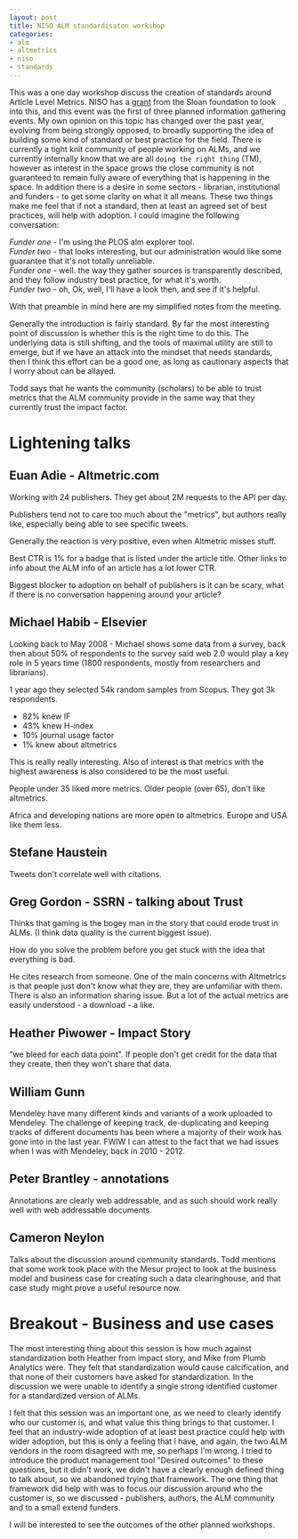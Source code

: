 ```yaml
---
layout: post
title: NISO ALM standardisaton workshop
categories: 
- alm
- altmetrics
- niso
- standards
---
```


This was a one day workshop discuss the creation of standards around Article Level Metrics. NISO has a [grant](http://www.niso.org/publications/isq/2013/v25no2/nr1) from the Sloan foundation to look into this, and this event was the first of three planned information gathering events. My own opinion on this topic has changed over the past year, evolving from being strongly opposed, to broadly supporting the idea of building some kind of standard or best practice for the field. There is currently a tight knit community of people working on ALMs, and we currently internally know that we are all `doing the right thing` (TM), however as interest in the space grows the close community is not guaranteed to remain fully aware of everything that is happening in the space. In addition there is a desire in some sectors - librarian, institutional and funders - to get some clarity on what it all means. These two things make me feel that if not a standard, then at least an agreed set of best practices, will help with adoption. I could imagine the following conversation:

*Funder one* - I'm using the PLOS alm explorer tool.  
*Funder two* - that looks interesting, but our administration would like some guarantee that it's not totally unreliable.  
*Funder one* - well. the way they gather sources is transparently described, and they follow industry best practice, for what it's worth.  
*Funder two* - oh, Ok, well, I'll have a look then, and see if it's helpful.   

With that preamble in mind here are my simplified notes from the meeting. 

Generally the introduction is fairly standard. By far the most interesting point of discussion is whether this is the right time to do this. The underlying data is still shifting, and the tools of maximal utility are still to emerge, but if we have an attack into the mindset that needs standards, then I think this effort can be a good one, as long as cautionary aspects that I worry about can be allayed. 

Todd says that he wants the community (scholars) to be able to trust metrics that the ALM community provide in the same way that they currently trust the impact factor. 

# Lightening talks

## Euan Adie - Altmetric.com

Working with 24 publishers. They get about 2M requests to the API per day. 

Publishers tend not to care too much about the "metrics", but authors really like, especially being able to see specific tweets.

Generally the reaction is very positive, even when Altmetric misses stuff.

Best CTR is 1% for a badge that is listed under the article title. Other links to info about the ALM info of an article has a lot lower CTR. 

Biggest blocker to adoption on behalf of publishers is it can be scary, what if there is no conversation happening around your article?


## Michael Habib - Elsevier

Looking back to May 2008 - Michael shows some data from a survey, back then about 50% of respondents to the survey said web 2.0 would play a key role in 5 years time (1800 respondents, mostly from researchers and librarians). 

1 year ago they selected 54k random samples from Scopus. They got 3k respondents. 

* 82% knew IF  
* 43% knew H-index  
* 10% journal usage factor  
* 1% knew about altmetrics   

This is really really interesting. Also of interest is that metrics with the highest awareness is also considered to be the most useful. 

People under 35 liked more metrics. Older people (over 65), don't like altmetrics. 

Africa and developing nations are more open to altmetrics. Europe and USA like them less. 


## Stefane Haustein

Tweets don't correlate well with citations. 


## Greg Gordon - SSRN - talking about Trust

Thinks that gaming is the bogey man in the story that could erode trust in ALMs. (I think data quality is the current biggest issue). 

How do you solve the problem before you get stuck with the idea that everything is bad. 

He cites research from someone. One of the main concerns with Altmetrics is that people just don't know what they are, they are unfamiliar with them. There is also an information sharing issue. But a lot of the actual metrics are easily understood - a download - a like. 


## Heather Piwower - Impact Story

"we bleed for each data point". If people don't get credit for the data that they create, then they won't share that data. 



## William Gunn

Mendeley have many different kinds and variants of a work uploaded to Mendeley. The challenge of keeping track, de-duplicating and keeping tracks of different documents has been where a majority of their work has gone into in the last year. FWIW I can attest to the fact that we had issues when I was with Mendeley, back in 2010 - 2012. 



## Peter Brantley - annotations 

Annotations are clearly web addressable, and as such should work really well with web addressable documents. 


## Cameron Neylon

Talks about the discussion around community standards. Todd mentions that some work took place with the Mesur project to look at the business model and business case for creating such a data clearinghouse, and that case study might prove a useful resource now.


# Breakout - Business and use cases

The most interesting thing about this session is how much against standardization both Heather from impact story, and Mike from Plumb Analytics were. They felt that standardization would cause calcification, and that none of their customers have asked for standardization. In the discussion we were unable to identify a single strong identified customer for a standardized version of ALMs. 

I felt that this session was an important one, as we need to clearly identify who our customer is, and what value this thing brings to that customer. I feel that an industry-wide adoption of at least best practice could help with wider adoption, but this is only a feeling that I have, and again, the two ALM  vendors in the room disagreed with me, so perhaps I'm wrong. I tried to introduce the product management tool "Desired outcomes" to these questions, but it didn't work, we didn't have a clearly enough defined thing to talk about, so we abandoned trying that framework. The one thing that framework did help with was to focus our discussion around who the customer is, so we discussed - publishers, authors, the ALM community and to a small extend funders. 

I will be interested to see the outcomes of the other planned workshops. 

